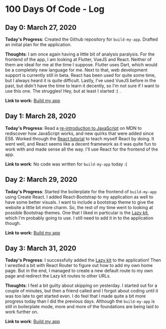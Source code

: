 # 100 Days Of Code - Log

## Day 0: March 27, 2020
**Today's Progress**: Created the Github repository for `build-my-app`. Drafted an initial plan for the application.

**Thoughts**: I am once again having a little bit of analysis paralysis. For the frontend of the app, I am looking at Flutter, VueJS and React. Neither of them are ideal for me at the time I suppose. Flutter uses Dart, which would be a completely new language for me. Next to that, web development support is currently still in beta. React has been used for quite some time, but I always heard it is quite difficult. Lastly, I've used VueJS before in the past, but didn't have the time to learn it decently, so I'm not sure if I want to use this one. The struggles! Hey, but at least I started :) .

**Link to work:** [Build my app](https://github.com/bverhoeve/build-my-app)

## Day 1: March 28, 2020
**Today's Progress**: Read a [re-introduction to JavaScript](https://developer.mozilla.org/en-US/docs/Web/JavaScript/A_re-introduction_to_JavaScript) on MDN to rediscover how JavaScript works, and new quirks that were added since ES6. Worked through the [React tutorial](https://reactjs.org/tutorial/tutorial.html#why-immutability-is-important) to teach myself React by doing. It went well, and React seems like a decent framework as it was quite fun to work with and made sense all the way. I'll use React for the frontend of the app.

**Link to work**: No code was written for `build-my-app` today :(

## Day 2: March 29, 2020
**Today's Progress**: Started the boilerplate for the frontend of `build-my-app` using Create React. I added React-Bootstrap to my application as well to have some better visuals. I want to include a bootstrap theme to give the website a little bit more charm. So, the rest of my time went to looking at possible Bootstrap themes. One that I liked in particular is the [Lazy kit](https://technext.github.io/lazy-kit), which I'm probably going to use. I still need to add it in to the application though.

**Link to work:** [Build my app](https://github.com/bverhoeve/build-my-app)

## Day 3: March 31, 2020
**Today's Progress**: I successfully added the [Lazy kit](https://technext.github.io/lazy-kit) to the application! Then I wrestled a bit with React Router to figure out how to add my own home page. But in the end, I managed to create a new default route to my own page and redirect the Lazy kit routes to other URLs.

**Thoughts**: I feel a bit guilty about skipping on yesterday. I started out for a couple of minutes, but then a friend called and I forgot about coding until it was too late to get started even. I do feel that I made quite a bit more progress today than I did the previous days. Although the `build-my-app` is still in boilerplate mode, more and more of the foundations are being laid to work further on.

**Link to work**: [Build my app](https://github.com/bverhoeve/build-my-app)